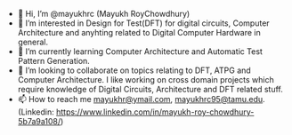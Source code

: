 - 👋 Hi, I’m @mayukhrc (Mayukh RoyChowdhury)
- 👀 I’m interested in Design for Test(DFT) for digital circuits, Computer Architecture and anyhting related to Digital Computer Hardware in general.
- 🌱 I’m currently learning Computer Architecture and Automatic Test Pattern Generation.
- 💞️ I’m looking to collaborate on topics relating to DFT, ATPG and Computer Architecture. I like working on cross domain projects which require knowledge of Digital Circuits, Architecture and DFT related stuff.
- 📫 How to reach me mayukhr@ymail.com, mayukhrc95@tamu.edu. (Linkedin: https://www.linkedin.com/in/mayukh-roy-chowdhury-5b7a9a108/)

<!---
mayukhrc/mayukhrc is a ✨ special ✨ repository because its `README.md` (this file) appears on your GitHub profile.
You can click the Preview link to take a look at your changes.
--->

